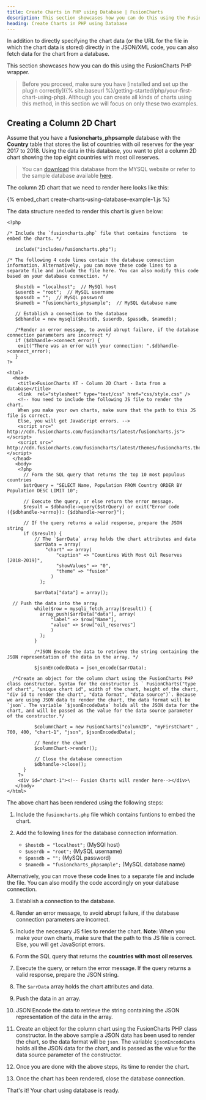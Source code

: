 ```yaml
---
title: Create Charts in PHP using Database | FusionCharts
description: This section showcases how you can do this using the FusionCharts PHP wrapper.
heading: Create Charts in PHP using Database
---
```


In addition to directly specifying the chart data (or the URL for the file in which the chart data is stored) directly in the JSON/XML code, you can also fetch data for the chart from a database.

This section showcases how you can do this using the FusionCharts PHP wrapper.

> Before you proceed, make sure you have [installed and set up the plugin correctly]({% site.baseurl %}/getting-started/php/your-first-chart-using-php). Although you can create all kinds of charts using this method, in this section we will focus on only these two examples.

## Creating a Column 2D Chart

Assume that you have a __fusioncharts_phpsample__ database with the __Country__ table that stores the list of countries with oil reserves for the year 2017 to 2018. Using the data in this database, you want to plot a column 2D chart showing the top eight countries with most oil reserves.

> You can [download](http://dev.mysql.com/doc/index-other.html) this database from the MYSQL website or refer to the sample database available [here](https://dev.mysql.com/doc/world-setup/en/).

The column 2D chart that we need to render here looks like this:

{% embed_chart create-charts-using-database-example-1.js %}

The data structure needed to render this chart is given below:

```
<?php

/* Include the `fusioncharts.php` file that contains functions  to embed the charts. */

   include("includes/fusioncharts.php");

/* The following 4 code lines contain the database connection information. Alternatively, you can move these code lines to a separate file and include the file here. You can also modify this code based on your database connection. */

   $hostdb = "localhost";  // MySQl host
   $userdb = "root";  // MySQL username
   $passdb = "";  // MySQL password
   $namedb = "fusioncharts_phpsample";  // MySQL database name

   // Establish a connection to the database
   $dbhandle = new mysqli($hostdb, $userdb, $passdb, $namedb);

   /*Render an error message, to avoid abrupt failure, if the database connection parameters are incorrect */
   if ($dbhandle->connect_error) {
    exit("There was an error with your connection: ".$dbhandle->connect_error);
   }
?>

<html>
  <head>
    <title>FusionCharts XT - Column 2D Chart - Data from a database</title>
    <link  rel="stylesheet" type="text/css" href="css/style.css" />
    <!-- You need to include the following JS file to render the chart.
    When you make your own charts, make sure that the path to this JS file is correct.
    Else, you will get JavaScript errors. -->
    <script src=" http://cdn.fusioncharts.com/fusioncharts/latest/fusioncharts.js"></script> 
    <script src=" http://cdn.fusioncharts.com/fusioncharts/latest/themes/fusioncharts.theme.fusion.js"></script> 
  </head>
   <body>
    <?php
      // Form the SQL query that returns the top 10 most populous countries
      $strQuery = "SELECT Name, Population FROM Country ORDER BY Population DESC LIMIT 10";

      // Execute the query, or else return the error message.
      $result = $dbhandle->query($strQuery) or exit("Error code ({$dbhandle->errno}): {$dbhandle->error}");

      // If the query returns a valid response, prepare the JSON string
      if ($result) {
          // The `$arrData` array holds the chart attributes and data
          $arrData = array(
              "chart" => array(
                  "caption" => "Countires With Most Oil Reserves [2018-2019]",
                  "showValues" => "0",
                  "theme" => "fusion"
                )
            );

          $arrData["data"] = array();

  // Push the data into the array
          while($row = mysqli_fetch_array($result)) {
            array_push($arrData["data"], array(
                "label" => $row["Name"],
                "value" => $row["oil_reserves"]
                )
            );
          }

          /*JSON Encode the data to retrieve the string containing the JSON representation of the data in the array. */

          $jsonEncodedData = json_encode($arrData);

  /*Create an object for the column chart using the FusionCharts PHP class constructor. Syntax for the constructor is ` FusionCharts("type of chart", "unique chart id", width of the chart, height of the chart, "div id to render the chart", "data format", "data source")`. Because we are using JSON data to render the chart, the data format will be `json`. The variable `$jsonEncodeData` holds all the JSON data for the chart, and will be passed as the value for the data source parameter of the constructor.*/

          $columnChart = new FusionCharts("column2D", "myFirstChart" , 700, 400, "chart-1", "json", $jsonEncodedData);

          // Render the chart
          $columnChart->render();

          // Close the database connection
          $dbhandle->close();
      }
    ?>
    <div id="chart-1"><!-- Fusion Charts will render here--></div>\
   </body>
</html>
```

The above chart has been rendered using the following steps:

1. Include the `fusioncharts.php` file which contains funtions to embed the chart.

2. Add the following lines for the database connection information.
    * `$hostdb = "localhost";` (MySQl host)
    * `$userdb = "root";` (MySQL username)
    * `$passdb = "";` (MySQL password)
    * `$namedb = "fusioncharts_phpsample";` (MySQL database name)

Alternatively, you can move these code lines to a separate file and include the file. You can also modify the code accordingly on your database connection.

3. Establish a connection to the database.

4. Render an error message, to avoid abrupt failure, if the database connection parameters are incorrect.

5. Include the necessary JS files to render the chart. **Note:** When you make your own charts, make sure that the path to this JS file is correct. Else, you will get JavaScript errors.

6. Form the SQL query that returns the **countries with most oil reserves**.

7. Execute the query, or return the error message. If the query returns a valid response, prepare the JSON string.

8. The `$arrData` array holds the chart attributes and data.

9. Push the data in an array.

10. JSON Encode the data to retrieve the string containing the JSON representation of the data in the array.

11. Create an object for the column chart using the FusionCharts PHP class constructor. In the above sample a JSON data has been used to render the chart, so the data format will be `json`. The variable `$jsonEncodeData` holds all the JSON data for the chart, and is passed as the value for the data source parameter of the constructor.

12. Once you are done with the above steps, its time to render the chart.

13. Once the chart has been rendered, close the database connection.

That's it! Your chart using database is ready.
